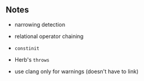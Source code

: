 Notes
-----

* narrowing detection
* relational operator chaining
* `constinit`
* Herb's `throws`

* use clang only for warnings (doesn't have to link)
